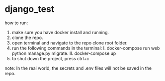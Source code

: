 # django_test

how to run:
1. make sure you have docker install and running.
2. clone the repo.
3. open terminal and navigate to the repo clone root folder.
4. run the following commands in the terminal:
 I. docker-compose run web python manage.py migrate.
 II. docker-compose up
5. to shut down the project,  press ctrl+c

note: In the real world, the secrets and .env files will not be saved in the repo.
